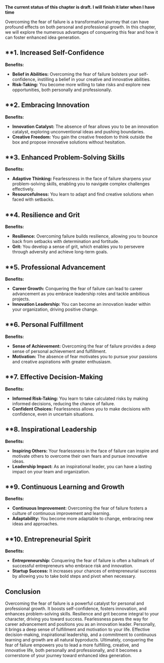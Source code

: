 **The current status of this chapter is draft. I will finish it later when I have time**

Overcoming the fear of failure is a transformative journey that can have profound effects on both personal and professional growth. In this chapter, we will explore the numerous advantages of conquering this fear and how it can foster enhanced idea generation.

\*\*1. **Increased Self-Confidence**
------------------------------------

**Benefits:**

* **Belief in Abilities:** Overcoming the fear of failure bolsters your self-confidence, instilling a belief in your creative and innovative abilities.
* **Risk-Taking:** You become more willing to take risks and explore new opportunities, both personally and professionally.

\*\*2. **Embracing Innovation**
-------------------------------

**Benefits:**

* **Innovation Catalyst:** The absence of fear allows you to be an innovation catalyst, exploring unconventional ideas and pushing boundaries.
* **Creative Freedom:** You gain the creative freedom to think outside the box and propose innovative solutions without hesitation.

\*\*3. **Enhanced Problem-Solving Skills**
------------------------------------------

**Benefits:**

* **Adaptive Thinking:** Fearlessness in the face of failure sharpens your problem-solving skills, enabling you to navigate complex challenges effectively.
* **Resourcefulness:** You learn to adapt and find creative solutions when faced with setbacks.

\*\*4. **Resilience and Grit**
------------------------------

**Benefits:**

* **Resilience:** Overcoming failure builds resilience, allowing you to bounce back from setbacks with determination and fortitude.
* **Grit:** You develop a sense of grit, which enables you to persevere through adversity and achieve long-term goals.

\*\*5. **Professional Advancement**
-----------------------------------

**Benefits:**

* **Career Growth:** Conquering the fear of failure can lead to career advancement as you embrace leadership roles and tackle ambitious projects.
* **Innovation Leadership:** You can become an innovation leader within your organization, driving positive change.

\*\*6. **Personal Fulfillment**
-------------------------------

**Benefits:**

* **Sense of Achievement:** Overcoming the fear of failure provides a deep sense of personal achievement and fulfillment.
* **Motivation:** The absence of fear motivates you to pursue your passions and creative aspirations with greater enthusiasm.

\*\*7. **Effective Decision-Making**
------------------------------------

**Benefits:**

* **Informed Risk-Taking:** You learn to take calculated risks by making informed decisions, reducing the chance of failure.
* **Confident Choices:** Fearlessness allows you to make decisions with confidence, even in uncertain situations.

\*\*8. **Inspirational Leadership**
-----------------------------------

**Benefits:**

* **Inspiring Others:** Your fearlessness in the face of failure can inspire and motivate others to overcome their own fears and pursue innovative ideas.
* **Leadership Impact:** As an inspirational leader, you can have a lasting impact on your team and organization.

\*\*9. **Continuous Learning and Growth**
-----------------------------------------

**Benefits:**

* **Continuous Improvement:** Overcoming the fear of failure fosters a culture of continuous improvement and learning.
* **Adaptability:** You become more adaptable to change, embracing new ideas and approaches.

\*\*10. **Entrepreneurial Spirit**
----------------------------------

**Benefits:**

* **Entrepreneurship:** Conquering the fear of failure is often a hallmark of successful entrepreneurs who embrace risk and innovation.
* **Startup Success:** It increases your chances of entrepreneurial success by allowing you to take bold steps and pivot when necessary.

**Conclusion**
--------------

Overcoming the fear of failure is a powerful catalyst for personal and professional growth. It boosts self-confidence, fosters innovation, and enhances problem-solving skills. Resilience and grit become integral to your character, driving you toward success. Fearlessness paves the way for career advancement and positions you as an innovation leader. Personally, it brings a deep sense of fulfillment and motivation to your life. Effective decision-making, inspirational leadership, and a commitment to continuous learning and growth are all natural byproducts. Ultimately, conquering the fear of failure empowers you to lead a more fulfilling, creative, and innovative life, both personally and professionally, and it becomes a cornerstone of your journey toward enhanced idea generation.
